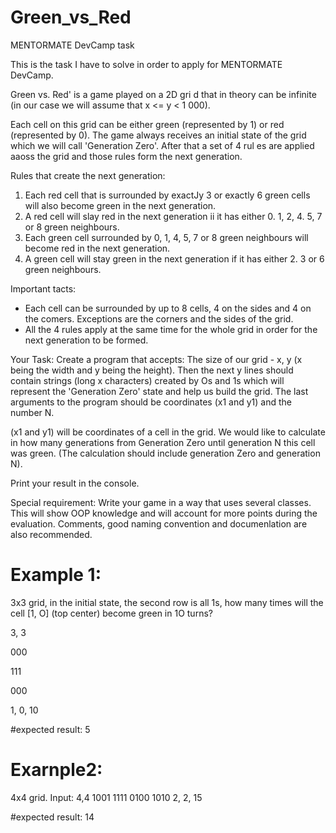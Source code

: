 # Green_vs_Red
MENTORMATE DevCamp task

This is the task I have to solve in order to apply for MENTORMATE DevCamp.


Green vs. Red' is a game played on a 2D gri d that in theory can be infinite (in our case we will assume that x <= y < 1 000).

Each cell on this grid can be either green (represented by 1) or red (represented by 0). The game always receives an initial state of the grid which we will call 'Generation Zero'. After that a set of 4 rul es are applied aaoss the grid and those rules form the next generation.

Rules that create the next generation: 
  1. Each red cell that is surrounded by exactJy 3 or exactly 6 green cells will also become green in the next generation.
  2. A red cell will slay red in the next generation ii it has either 0. 1, 2, 4. 5, 7 or 8 green neighbours.
  3. Each green cell surrounded by 0, 1, 4, 5, 7 or 8 green neighbours will become red in the next generation.
  4. A green cell will stay green in the next generation if it has either 2. 3 or 6 green neighbours.
  
 Important tacts:
  - Each cell can be surrounded by up to 8 cells, 4 on the sides and 4 on the comers. Exceptions are the corners and the sides of the grid.
  - All the 4 rules apply at the same time for the whole grid in order for the next generation to be formed.
  
 Your Task:
  Create a program that accepts: 
  The size of our grid - x, y (x being the width and y being the height).
  Then the next y lines should contain strings (long x characters) created by Os and 1s which will represent the 'Generation Zero' state and help us build the grid.
  The last arguments to the program should be coordinates (x1 and y1) and the number N.
  
(x1 and y1) will be coordinates of a cell in the grid. We would like to calculate in how many generations from Generation Zero until generation N this cell was green. (The calculation should include generation Zero and generation N).

Print your result in the console.

Special requirement: Write your game in a way that uses several classes. This will show OOP knowledge and will account for more points during the evaluation. Comments, good naming convention and documenlation are also recommended.

# Example 1:

3x3 grid, in the initial state, the second row is all 1s, how many times will the cell [1, O] (top center) become green in 1O turns?

3, 3 

000 

111 

000 

1, 0, 10

#expected result: 5


# Exarnple2:
4x4 grid. Input:
4,4 
1001 
1111 
0100 
1010 
2, 2, 15 

#expected result: 14 
